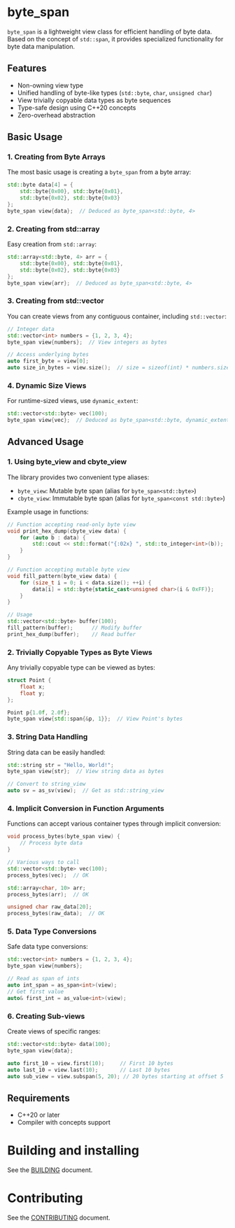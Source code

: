 # byte_span

`byte_span` is a lightweight view class for efficient handling of byte data. Based on the concept of `std::span`, it provides specialized functionality for byte data manipulation.

## Features

- Non-owning view type
- Unified handling of byte-like types (`std::byte`, `char`, `unsigned char`)
- View trivially copyable data types as byte sequences
- Type-safe design using C++20 concepts
- Zero-overhead abstraction

## Basic Usage

### 1. Creating from Byte Arrays

The most basic usage is creating a `byte_span` from a byte array:

```cpp
std::byte data[4] = {
    std::byte{0x00}, std::byte{0x01}, 
    std::byte{0x02}, std::byte{0x03}
};
byte_span view{data};  // Deduced as byte_span<std::byte, 4>
```

### 2. Creating from std::array

Easy creation from `std::array`:

```cpp
std::array<std::byte, 4> arr = {
    std::byte{0x00}, std::byte{0x01}, 
    std::byte{0x02}, std::byte{0x03}
};
byte_span view{arr};  // Deduced as byte_span<std::byte, 4>
```

### 3. Creating from std::vector

You can create views from any contiguous container, including `std::vector`:

```cpp
// Integer data
std::vector<int> numbers = {1, 2, 3, 4};
byte_span view{numbers};  // View integers as bytes

// Access underlying bytes
auto first_byte = view[0];
auto size_in_bytes = view.size();  // size = sizeof(int) * numbers.size()
```

### 4. Dynamic Size Views

For runtime-sized views, use `dynamic_extent`:

```cpp
std::vector<std::byte> vec(100);
byte_span view{vec};  // Deduced as byte_span<std::byte, dynamic_extent>
```

## Advanced Usage

### 1. Using byte_view and cbyte_view

The library provides two convenient type aliases:
- `byte_view`: Mutable byte span (alias for `byte_span<std::byte>`)
- `cbyte_view`: Immutable byte span (alias for `byte_span<const std::byte>`)

Example usage in functions:

```cpp
// Function accepting read-only byte view
void print_hex_dump(cbyte_view data) {
    for (auto b : data) {
        std::cout << std::format("{:02x} ", std::to_integer<int>(b));
    }
}

// Function accepting mutable byte view
void fill_pattern(byte_view data) {
    for (size_t i = 0; i < data.size(); ++i) {
        data[i] = std::byte{static_cast<unsigned char>(i & 0xFF)};
    }
}

// Usage
std::vector<std::byte> buffer(100);
fill_pattern(buffer);      // Modify buffer
print_hex_dump(buffer);    // Read buffer
```

### 2. Trivially Copyable Types as Byte Views

Any trivially copyable type can be viewed as bytes:

```cpp
struct Point {
    float x;
    float y;
};

Point p{1.0f, 2.0f};
byte_span view{std::span{&p, 1}};  // View Point's bytes
```

### 3. String Data Handling

String data can be easily handled:

```cpp
std::string str = "Hello, World!";
byte_span view{str};  // View string data as bytes

// Convert to string_view
auto sv = as_sv(view);  // Get as std::string_view
```

### 4. Implicit Conversion in Function Arguments

Functions can accept various container types through implicit conversion:

```cpp
void process_bytes(byte_span view) {
    // Process byte data
}

// Various ways to call
std::vector<std::byte> vec(100);
process_bytes(vec);  // OK

std::array<char, 10> arr;
process_bytes(arr);  // OK

unsigned char raw_data[20];
process_bytes(raw_data);  // OK
```

### 5. Data Type Conversions

Safe data type conversions:

```cpp
std::vector<int> numbers = {1, 2, 3, 4};
byte_span view{numbers};

// Read as span of ints
auto int_span = as_span<int>(view);
// Get first value
auto& first_int = as_value<int>(view);
```

### 6. Creating Sub-views

Create views of specific ranges:

```cpp
std::vector<std::byte> data(100);
byte_span view{data};

auto first_10 = view.first(10);     // First 10 bytes
auto last_10 = view.last(10);       // Last 10 bytes
auto sub_view = view.subspan(5, 20); // 20 bytes starting at offset 5
```

## Requirements

- C++20 or later
- Compiler with concepts support

# Building and installing

See the [BUILDING](BUILDING.md) document.

# Contributing

See the [CONTRIBUTING](CONTRIBUTING.md) document.
